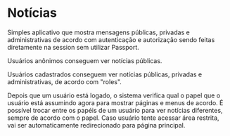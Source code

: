 # Notícias


Simples aplicativo que mostra mensagens públicas, privadas e administrativas de acordo com autenticação e autorização sendo feitas diretamente na session sem utilizar Passport.

Usuários anônimos conseguem ver notícias públicas.

Usuários cadastrados conseguem ver notícias públicas, privadas e administrativas, de acordo com "roles".

Depois que um usuário está logado, o sistema verifica qual o papel que o usuário está assumindo agora para mostrar páginas e menus de acordo.
É possível trocar entre os papéis de um usuário para ver notícias diferentes, sempre de acordo com o papel.
Caso usuário tente acessar área restrita, vai ser automaticamente redirecionado para página principal.



